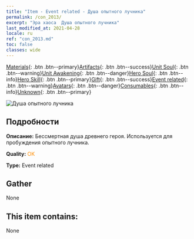 ```yaml
---
title: "Item - Event related - Душа опытного лучника"
permalink: /con_2013/
excerpt: "Эра хаоса  Душа опытного лучника"
last_modified_at: 2021-04-28
locale: ru
ref: "con_2013.md"
toc: false
classes: wide
---
```

 [Materials](/ItemsRU/){: .btn .btn--primary}[Artifacts](/ItemsRU/Artifacts/){: .btn .btn--success}[Unit Soul](/ItemsRU/UnitSoul/){: .btn .btn--warning}[Unit Awakening](/ItemsRU/UnitAwakening/){: .btn .btn--danger}[Hero Soul](/ItemsRU/HeroSoul/){: .btn .btn--info}[Hero Skill](/ItemsRU/HeroSkill/){: .btn .btn--primary}[Gift](/ItemsRU/Gift/){: .btn .btn--success}[Event related](/ItemsRU/Events/){: .btn .btn--warning}[Avatars](/ItemsRU/Avatars/){: .btn .btn--danger}[Consumables](/ItemsRU/Consumables/){: .btn .btn--info}[Unknown](/ItemsRU/Unknown/){: .btn .btn--primary}

 ![Душа опытного лучника](/images/t/juexing_102.jpg)

## Подробности
 **Описание:** Бессмертная душа древнего героя. Используется для пробуждения опытного лучника.

 **Quality:** <span style="color: #FF8C00">OK</span>

 **Type:** Event related

## Gather

  None

## This item contains:

  None

